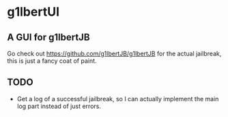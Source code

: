 # g1lbertUI
## A GUI for g1lbertJB
Go check out https://github.com/g1lbertJB/g1lbertJB for the actual jailbreak, this is just a fancy coat of paint.
## TODO
- Get a log of a successful jailbreak, so I can actually implement the main log part instead of just errors.
